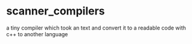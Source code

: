 # scanner_compilers
a tiny compiler which took an text and convert it to a readable code with c++ to another language 
